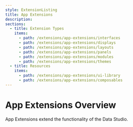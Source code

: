 ```yaml
---
style: ExtensionListing
title: App Extensions
description:
sections:
  - title: Extension Types
    items:
      - path: /extensions/app-extensions/interfaces
      - path: /extensions/app-extensions/displays
      - path: /extensions/app-extensions/layouts
      - path: /extensions/app-extensions/panels
      - path: /extensions/app-extensions/modules
      - path: /extensions/app-extensions/themes
  - title: Resources
    items:
      - path: /extensions/app-extensions/ui-library
      - path: /extensions/app-extensions/composables
---
```


# App Extensions Overview

App Extensions extend the functionality of the Data Studio.